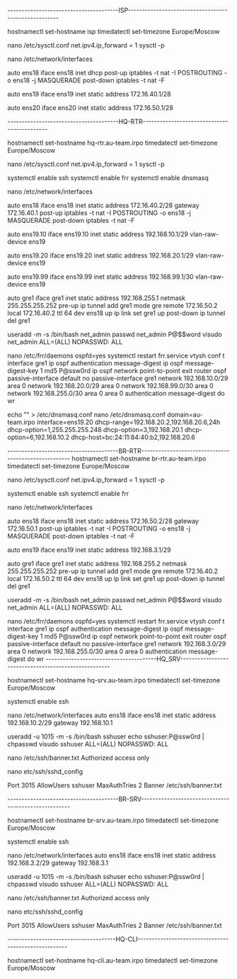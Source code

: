 ---------------------------------------ISP-----------------------------------------------------

hostnamectl set-hostname isp
timedatectl set-timezone Europe/Moscow

nano /etc/sysctl.conf
net.ipv4.ip_forward = 1
sysctl -p


nano /etc/network/interfaces

auto ens18
iface ens18 inet dhcp
    post-up iptables -t nat -I POSTROUTING -o ens18 -j MASQUERADE
    post-down iptables -t nat -F

auto ens19
iface ens19 inet static
    address 172.16.40.1/28

auto ens20
iface ens20 inet static
    address 172.16.50.1/28

---------------------------------------HQ-RTR--------------------------------------------

hostnamectl set-hostname hq-rtr.au-team.irpo
timedatectl set-timezone Europe/Moscow

nano /etc/sysctl.conf
net.ipv4.ip_forward = 1
sysctl -p 

systemctl enable ssh
systemctl enable frr
systemctl enable dnsmasq


nano /etc/network/interfaces

auto ens18
iface ens18 inet static
        address 172.16.40.2/28
        gateway 172.16.40.1
        post-up iptables -t nat -I POSTROUTING -o ens18 -j MASQUERADE
        post-down iptables -t nat -F

auto ens19.10
iface ens19.10 inet static
        address 192.168.10.1/29
        vlan-raw-device ens19

auto ens19.20
iface ens19.20 inet static
        address 192.168.20.1/29
        vlan-raw-device ens19

auto ens19.99
iface ens19.99 inet static
        address 192.168.99.1/30
        vlan-raw-device ens19

auto gre1
iface gre1 inet static
    address 192.168.255.1
    netmask 255.255.255.252
    pre-up ip tunnel add gre1 mode gre remote 172.16.50.2 local 172.16.40.2 ttl 64 dev ens18
    up ip link set gre1 up
    post-down ip tunnel del gre1

useradd -m -s /bin/bash net_admin
passwd net_admin 
P@$$word
visudo
net_admin ALL=(ALL) NOPASSWD: ALL

nano /etc/frr/daemons
ospfd=yes
systemctl restart frr.service
vtysh
conf t
interface gre1
ip ospf authentication message-digest
ip ospf message-digest-key 1 md5 P@ssw0rd
ip ospf network point-to-point
exit
router ospf
passive-interface default
no passive-interface gre1
network 192.168.10.0/29 area 0
network 192.168.20.0/29 area 0
network 192.168.99.0/30 area 0
network 192.168.255.0/30 area 0
area 0 authentication message-digest
do wr

echo "" > /etc/dnsmasq.conf
nano /etc/dnsmasq.conf
domain=au-team.irpo
interface=ens19.20
dhcp-range=192.168.20.2,192.168.20.6,24h
dhcp-option=1,255.255.255.248
dhcp-option=3,192.168.20.1
dhcp-option=6,192.168.10.2
dhcp-host=bc:24:11:84:40:b2,192.168.20.6


---------------------------------------BR-RTR-----------------------------------------------------
hostnamectl set-hostname br-rtr.au-team.irpo
timedatectl set-timezone Europe/Moscow

nano /etc/sysctl.conf
net.ipv4.ip_forward = 1
sysctl -p 

systemctl enable ssh
systemctl enable frr



nano /etc/network/interfaces

auto ens18
iface ens18 inet static
        address 172.16.50.2/28
        gateway 172.16.50.1
        post-up iptables -t nat -I POSTROUTING -o ens18 -j MASQUERADE
        post-down iptables -t nat -F

auto ens19 
iface ens19 inet static
        address 192.168.3.1/29

auto gre1
iface gre1 inet static
    address 192.168.255.2
    netmask 255.255.255.252
    pre-up ip tunnel add gre1 mode gre remote 172.16.40.2 local 172.16.50.2 ttl 64 dev ens18
    up ip link set gre1 up
    post-down ip tunnel del gre1

useradd -m -s /bin/bash net_admin
passwd net_admin 
P@$$word
visudo
net_admin ALL=(ALL) NOPASSWD: ALL

nano /etc/frr/daemons
ospfd=yes
systemctl restart frr.service
vtysh
conf t
interface gre1
ip ospf authentication message-digest
ip ospf message-digest-key 1 md5 P@ssw0rd
ip ospf network point-to-point
exit
router ospf
passive-interface default
no passive-interface gre1
network 192.168.3.0/29 area 0
network 192.168.255.0/30 area 0
area 0 authentication message-digest
do wr
---------------------------------------HQ_SRV-----------------------------------------------------

hostnamectl set-hostname hq-srv.au-team.irpo
timedatectl set-timezone Europe/Moscow

systemctl enable ssh

nano /etc/network/interfaces
auto ens18
iface ens18 inet static
        address 192.168.10.2/29
        gateway 192.168.10.1


useradd -u 1015 -m -s /bin/bash sshuser
echo sshuser:P@ssw0rd | chpasswd
visudo
sshuser ALL=(ALL) NOPASSWD: ALL


nano /etc/ssh/banner.txt
Authorized access only

nano etc/ssh/sshd_config

Port 3015
AllowUsers sshuser
MaxAuthTries 2
Banner /etc/ssh/banner.txt


---------------------------------------BR-SRV-----------------------------------------------------

hostnamectl set-hostname br-srv.au-team.irpo
timedatectl set-timezone Europe/Moscow

systemctl enable ssh

nano /etc/network/interfaces
auto ens18
iface ens18 inet static
        address 192.168.3.2/29
        gateway 192.168.3.1


useradd -u 1015 -m -s /bin/bash sshuser
echo sshuser:P@ssw0rd | chpasswd
visudo
sshuser ALL=(ALL) NOPASSWD: ALL

nano /etc/ssh/banner.txt
Authorized access only

nano etc/ssh/sshd_config

Port 3015
AllowUsers sshuser
MaxAuthTries 2
Banner /etc/ssh/banner.txt

--------------------------------------HQ-CLI-----------------------------------------------------


hostnamectl set-hostname hq-cli.au-team.irpo
timedatectl set-timezone Europe/Moscow


